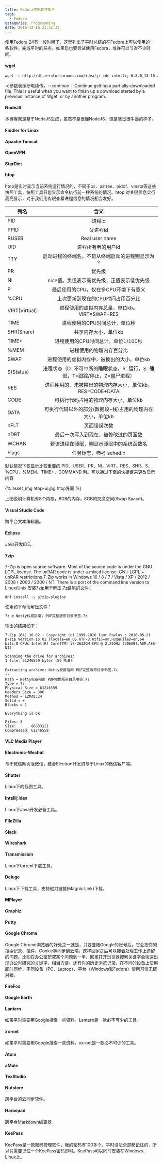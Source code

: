 ```yaml
---
title: Fedora常用软件集合
tags:
  - Fedora
categories: Programming
date: 2016-12-16 23:32:33
---
```


使用Fedora 24有一段时间了，这里列出了平时总结的在Fedora上可以使用的一些软件，完成平时的任务。如果您也要尝试使用Fedora，或许可以节省不少时间。

<!-- more -->

#### wget

```Bash
wget -c http://dl.zeroturnaround.com/idea/jr-ide-intellij-6.5.0_13-16.zip
```

-c参数表示断电续传。--continue： Continue getting a partially-downloaded file.  This is useful when you want to finish up a download started by a previous instance of Wget, or by another program. 

#### NodeJS

本博客就是基于NodeJS生成，虽然不是很懂NodeJS，但是感觉很牛逼的样子。

#### Fiddler for Linux

#### Apache Tomcat

#### OpenVPN

#### StarDict

#### htop

htop是实时显示当前系统运行情况的，不同于ps、pstree、pidof、vmsta等这些快照工具，快照工具只能显示命令执行前一秒系统的情况。htop 对关键信息实行高亮显示，对于我们用肉眼查看进程信息的情况相当友好。



| 列名 | 含义 |
| ----------------- |:-------------:|
| PID | 进程id |
| PPID | 父进程id |
| RUSER | Real user name |
| UID | 进程所有者的用户id |
| TTY | 启动进程的终端名。不是从终端启动的进程则显示为 ?|
| PR | 优先级 |
| NI | nice值。负值表示高优先级，正值表示低优先级 |
| P | 最后使用的CPU，仅在多CPU环境下有意义 |
| %CPU | 上次更新到现在的CPU时间占用百分比 |
| VIRT(Virtual) | 进程使用的虚拟内存总量，单位kb。VIRT=SWAP+RES |
| TIME | 进程使用的CPU时间总计，单位秒 |
| SHR(Share) | 共享内存大小，单位kb |
| TIME+ | 进程使用的CPU时间总计，单位1/100秒 |
| %MEM | 进程使用的物理内存百分比 |
| SWAP | 进程使用的虚拟内存中，被换出的大小，单位kb |
| S(Status) | 进程状态（D=不可中断的睡眠状态，R=运行，S=睡眠，T=跟踪/停止，Z=僵尸进程） |
| RES | 进程使用的、未被换出的物理内存大小，单位kb。RES=CODE+DATA |
| CODE | 可执行代码占用的物理内存大小，单位kb |
| DATA | 可执行代码以外的部分(数据段+栈)占用的物理内存大小，单位kb |
| nFLT | 页面错误次数 |
| nDRT | 最后一次写入到现在，被修改过的页面数 |
| WCHAN | 若该进程在睡眠，则显示睡眠中的系统函数名 |
| Flags | 任务标志，参考 sched.h |

默认情况下仅显示比较重要的 PID、USER、PR、NI、VIRT、RES、SHR、S、%CPU、%MEM、TIME+、COMMAND 列。可以通过下面的快捷键来更改显示内容

{% asset_img htop-ui.jpg htop界面 %}

上图说明计算机有8个内核，8GB的内存，8GB的交换空间(Swap Space)。

#### Visual Studio Code

跨平台文本编辑器。

#### Eclipse

Java开发IDE。

#### 7zip

7-Zip is open source software. Most of the source code is under the GNU LGPL license. The unRAR code is under a mixed license: GNU LGPL + unRAR restrictions.7-Zip works in Windows 10 / 8 / 7 / Vista / XP / 2012 / 2008 / 2003 / 2000 / NT. There is a port of the command line version to Linux/Unix.安装7zip用于解压.7z结尾的文件：



```Bash
dnf install -y p7zip-plugins
```

使用如下命令解压文件：

```Bash
7z e Netty权威指南\ PDF完整版带目录书签.7z
```

输出的结果如下：

```
7-Zip [64] 16.02 : Copyright (c) 1999-2016 Igor Pavlov : 2016-05-21
p7zip Version 16.02 (locale=en_US.UTF-8,Utf16=on,HugeFiles=on,64 bits,8 CPUs Intel(R) Core(TM) i7-3632QM CPU @ 2.20GHz (306A9),ASM,AES-NI)

Scanning the drive for archives:
1 file, 61246559 bytes (59 MiB)

Extracting archive: Netty权威指南 PDF完整版带目录书签.7z
--
Path = Netty权威指南 PDF完整版带目录书签.7z
Type = 7z
Physical Size = 61246559
Headers Size = 306
Method = LZMA2:24
Solid = +
Blocks = 1

Everything is Ok                                                           

Files: 3
Size:       86833121
Compressed: 61246559
```

#### VLC Media Player

#### Electronic-Wechat

基于微信网页版微信，结合Electron开发的基于Linux的微信客户端。

#### Shutter

Linux下的截图工具。

#### Intellij Idea

Linux下Java开发必备工具。

#### FileZilla

#### Slack

#### Wireshark

#### Transmission

Linux下torrent下载工具。

#### Deluge

Linux下下载工具，支持磁力链接(Magnic Link)下载。

#### MPlayer

#### Graphiz

#### Putty

#### Google Chrome

Google Chrome浏览器的好处之一就是，只要登陆Google的账号后，它会把你的搜索记录、插件、Cookie等同步到云端，这样回家之后可以接着处理工作上遗留的问题。比如在办公室研究某个问题到一半，回家打开浏览器搜索关键字会快速出现办公时研究的关键字，相当方便。还有你的历史浏览记录，在不同的设备上使用即时同步，不同设备（PC、Laptop）、平台（Windows和Fedora）使用习惯无缝对接。

#### FireFox

#### Google Earth

#### Lantern

如果平时需要用Google搜索一些资料，Lantern是一款必不可少的工具。

#### xx-net

如果平时需要用Google搜索一些资料，xx-net是一款必不可少的工具。

#### Atom

#### aMule

#### TexStudio

#### Nutstore

跨平台的云同步软件。

#### Haroopad

跨平台Markdown编辑器。

#### KeePass

KeePass是一款密码管理软件，我的密码有100多个。平时没法全部都记住的，所以只需要记住一个KeePass密码即可。KeePass可以同时安装在Windows、Linux上。
